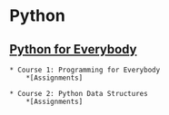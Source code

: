 # Python
## [Python for Everybody](https://www.coursera.org/specializations/python?#courses)
    * Course 1: Programming for Everybody
        *[Assignments]
    
    * Course 2: Python Data Structures
        *[Assignments]
